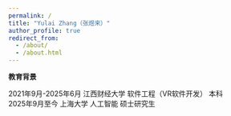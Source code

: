 ```yaml
---
permalink: /
title: "Yulai Zhang（张煜来）"
author_profile: true
redirect_from: 
  - /about/
  - /about.html
---
```


**教育背景**

2021年9月-2025年6月   江西财经大学  软件工程（VR软件开发）  本科  
2025年9月至今         上海大学  人工智能  硕士研究生  



